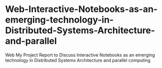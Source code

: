 # Web-Interactive-Notebooks-as-an-emerging-technology-in-Distributed-Systems-Architecture-and-parallel
Web My Project Report to Discuss Interactive Notebooks as an emerging technology in Distributed Systems Architecture and parallel computing
